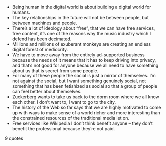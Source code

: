  - Being human in the digital world is about building a digital world for humans.
 - The key relationships in the future will not be between people, but between machines and people.
 - There’s a lot of ideology about “free”, that we can have free services, free content, it’s one of the reasons why the music industry which I defend has been decimated.
 - Millions and millions of exuberant monkeys are creating an endless digital forest of mediocrity.
 - We have to move away from the entirely ad-supported business because the needs of it means that it has to keep driving into privacy, and that’s not good for anyone because we all need to have something about us that is secret from some people.
 - For many of these people the social is just a mirror of themselves. I’m not against the social, but I want something genuinely social, not something that has been fetishized as social so that a group of people can feel better about themselves.
 - Zuckerberg wants to take us back to the dorm room where we all know each other. I don’t want to, I want to go to the city.
 - The history of the Web so far says that we are highly motivated to come up with ways to make sense of a world richer and more interesting than the constrained resources of the traditional media let on.
 - Free services like Wikipedia I don’t think benefit anyone – they don’t benefit the professional because they’re not paid.

9 quotes